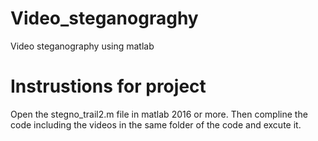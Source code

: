 # Video_steganograghy
Video steganography  using matlab
# Instrustions for project 

Open the stegno_trail2.m file in matlab 2016 or more.
Then compline the code including the videos in the same folder of the code and excute it.
